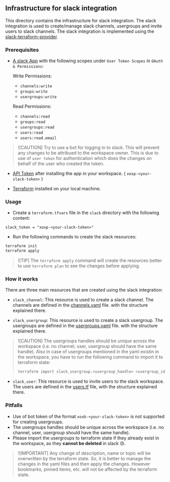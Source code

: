 ## Infrastructure for slack integration

This directory contains the infrastructure for slack integration. The slack integration is used to create/manage slack channels, usergroups and invite users to slack channels. The slack integration is implemented using the [slack-terraform-provider](https://github.com/pablovarela/terraform-provider-slack).

### Prerequisites

- [A slack App](https://api.slack.com/apps) with the following scopes under `User Token Scopes` in `OAuth & Permissions`:
  
  Write Permissions:
  - `channels:write`
  - `groups:write`
  - `usergroups:write`

  Read Permissions:
  - `channels:read`
  - `groups:read`
  - `usergroups:read`
  - `users:read`
  - `users:read.email`
  
> ![CAUTION] Try to use a bot for logging in to slack. This will prevent any changes to be attribued to the workspace owner. This is due to use of `user token` for authentication which does the changes on behalf of the user who created the token.

- [API Token](https://api.slack.com/apps) after installing the app in your workspace. ( `xoxp-<your-slack-token>` )

- [Terraform](https://www.terraform.io/downloads.html) installed on your local machine.

### Usage

- Create a `terraform.tfvars` file in the `slack` directory with the following content:

```hcl
slack_token = "xoxp-<your-slack-token>"
```

- Run the following commands to create the slack resources:

```bash
terraform init
terraform apply
```

> ![TIP] The `terraform apply` command will create the resources better to use `terraform plan` to see the changes before applying.

### How it works

There are three main resources that are created using the slack integration:

- `slack_channel`: This resource is used to create a slack channel. The channels are defined in the [channels.yaml](./channels/channels.yaml) file. with the structure explained there.

- `slack_usergroup`: This resource is used to create a slack usergroup. The usergroups are defined in the [usergroups.yaml](./groups/groups.yaml) file. with the structure explained there. 

> ![CAUTION] The usergroups handles should be unique across the workspace (i.e. no channel, user, usergroup should have the same handle). Also in case of usergroups mentioned in the yaml existin in the workspace, you have to run the following command to import it to terraform state:
> ```bash
> terraform import slack_usergroup.<usergroup_handle> <usergroup_id>
> ```

- `slack_user`: This resource is used to invite users to the slack workspace. The users are defined in the [users.tf](./users/users.tf) file, with the structure explained there.

### Pitfalls

- Use of bot token of the format `xoxb-<your-slack-token>` is not supported for creating usergroups.
- The usergroups handles should be unique across the workspace (i.e. no channel, user, usergroup should have the same handle).
- Please import the usergroups to terraform state if they already exist in the workspace, as they **cannot be deleted** in slack 😢.

> ![IMPORTANT] Any change of description, name or topic will be overwritten by the terraform state. So, it is better to manage the changes in the yaml files and then apply the changes. However bookmarks, pinned items, etc. will not be affected by the terraform state.
